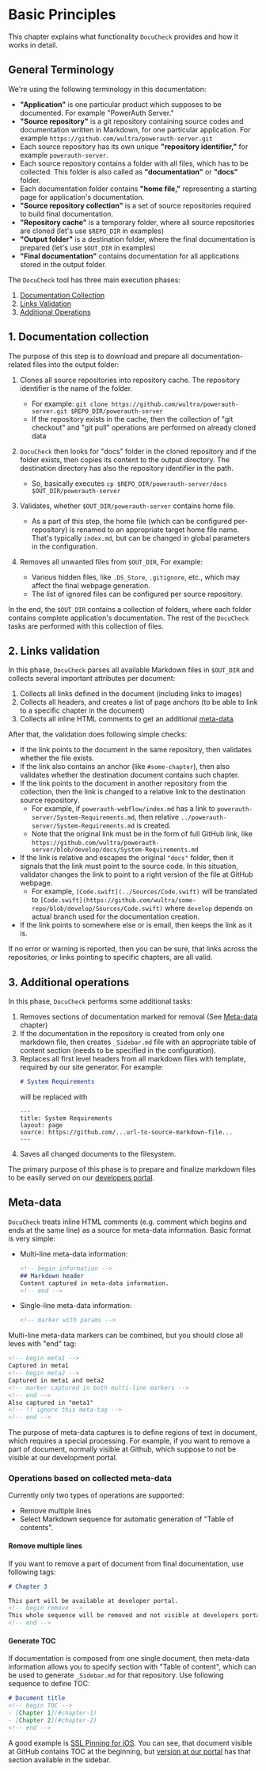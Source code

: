 # Basic Principles

This chapter explains what functionality `DocuCheck` provides and how it works in detail.

## General Terminology

We're using the following terminology in this documentation:

- **"Application"** is one particular product which supposes to be documented. For example "PowerAuth Server."
- **"Source repository"** is a git repository containing source codes and documentation written in Markdown, for one particular application. For example `https://github.com/wultra/powerauth-server.git`
- Each source repository has its own unique **"repository identifier,"** for example `powerauth-server`.
- Each source repository contains a folder with all files, which has to be collected. This folder is also called as **"documentation"** or **"docs"** folder.
- Each documentation folder contains **"home file,"** representing a starting page for application's documentation.
- **"Source repository collection"** is a set of source repositories required to build final documentation. 
- **"Repository cache"** is a temporary folder, where all source repositories are cloned (let's use `$REPO_DIR` in examples)
- **"Output folder"** is a destination folder, where the final documentation is prepared (let's use `$OUT_DIR` in examples)
- **"Final documentation"** contains documentation for all applications stored in the output folder. 

The `DocuCheck` tool has three main execution phases: 

1. [Documentation Collection](#1-documentation-collection) 
1. [Links Validation](#2-links-validation)
1. [Additional Operations](#3-additional-operations)


## 1. Documentation collection

The purpose of this step is to download and prepare all documentation-related files into the output folder:

1. Clones all source repositories into repository cache. The repository identifier is the name of the folder.
   - For example: `git clone https://github.com/wultra/powerauth-server.git $REPO_DIR/powerauth-server`
   - If the repository exists in the cache, then the collection of "git checkout" and "git pull" operations are performed on already cloned data 

1. `DocuCheck` then looks for "docs" folder in the cloned repository and if the folder exists, then copies its content to the output directory. The destination directory has also the repository identifier in the path.
   - So, basically executes `cp $REPO_DIR/powerauth-server/docs $OUT_DIR/powerauth-server`

1. Validates, whether `$OUT_DIR/powerauth-server` contains home file.
   - As a part of this step, the home file (which can be configured per-repository) is renamed to an appropriate target home file name. That's typically `index.md`, but can be changed in global parameters in the configuration. 

1. Removes all unwanted files from `$OUT_DIR`, For example:
   - Various hidden files, like `.DS_Store`, `.gitignore`, etc., which may affect the final webpage generation.
   - The list of ignored files can be configured per source repository.


In the end, the `$OUT_DIR` contains a collection of folders, where each folder contains complete application's documentation. The rest of the `DocuCheck` tasks are performed with this collection of files.


## 2. Links validation

In this phase, `DocuCheck` parses all available Markdown files in `$OUT_DIR` and collects several important attributes per document:

1. Collects all links defined in the document (including links to images)
1. Collects all headers, and creates a list of page anchors (to be able to link to a specific chapter in the document)
1. Collects all inline HTML comments to get an additional [meta-data](#meta-data).

After that, the validation does following simple checks:

- If the link points to the document in the same repository, then validates whether the file exists.
- If the link also contains an anchor (like `#some-chapter`), then also validates whether the destination document contains such chapter.
- If the link points to the document in another repository from the collection, then the link is changed to a relative link to the destination source repository.
  - For example, if `powerauth-webflow/index.md` has a link to `powerauth-server/System-Requirements.md`, then relative `../powerauth-server/System-Requirements.md` is created.
  - Note that the original link must be in the form of full GitHub link, like `https://github.com/wultra/powerauth-server/blob/develop/docs/System-Requirements.md`
- If the link is relative and escapes the original `"docs"` folder, then it signals that the link must point to the source code. In this situation, validator changes the link to point to a right version of the file at GitHub webpage.
  - For example, `[Code.swift](../Sources/Code.swift)` will be translated to `[Code.swift](https://github.com/wultra/some-repo/blob/develop/Sources/Code.swift)` where `develop` depends on actual branch used for the documentation creation.
- If the link points to somewhere else or is email, then keeps the link as it is.

If no error or warning is reported, then you can be sure, that links across the repositories, or links pointing to specific chapters, are all valid.


## 3. Additional operations

In this phase, `DocuCheck` performs some additional tasks:

1. Removes sections of documentation marked for removal (See [Meta-data](#meta-data) chapter)
1. If the documentation in the repository is created from only one markdown file, then creates `_Sidebar.md` file with an appropriate table of content section (needs to be specified in the configuration).
1. Replaces all first level headers from all markdown files with template, required by our site generator. For example:
   ```md
   # System Requirements
   ```
   will be replaced with
   ```
   ---
   title: System Requirements
   layout: page
   source: https://github.com/...url-to-source-markdown-file...
   ---
   ```
1. Saves all changed documents to the filesystem.

The primary purpose of this phase is to prepare and finalize markdown files to be easily served on our [developers portal](https://developers.wultra.com).

## Meta-data 

`DocuCheck` treats inline HTML comments (e.g. comment which begins and ends at the same line) as a source for meta-data information. Basic format is very simple:

- Multi-line meta-data information:
  ```md
  <!-- begin information -->
  ## Markdown header
  Content captured in meta-data information.
  <!-- end -->
  ```

- Single-line meta-data information:
  ```md
  <!-- marker with params -->
  ```

Multi-line meta-data markers can be combined, but you should close all leves with "end" tag:
```md
<!-- begin meta1 -->
Captured in meta1
<!-- begin meta2 -->
Captured in meta1 and meta2
<!-- marker captured in both multi-line markers -->
<!-- end -->
Also captured in "meta1"
<!-- !! ignore this meta-tag -->
<!-- end -->
``` 

The purpose of meta-data captures is to define regions of text in document, which requires a special processing. For example, if you want to remove a part of document, normally visible at Github, which suppose to not be visible at our development portal.

### Operations based on collected meta-data

Currently only two types of operations are supported:

- Remove multiple lines
- Select Markdown sequence for automatic generation of "Table of contents".

#### Remove multiple lines

If you want to remove a part of document from final documentation, use following tags:
```md
# Chapter 3

This part will be available at developer portal.
<!-- begin remove -->
This whole sequence will be removed and not visible at developers portal.
<!-- end -->
```

#### Generate TOC

If documentation is composed from one single document, then meta-data information allows you to specify section with "Table of content", which can be used to generate `_Sidebar.md` for that repository. Use following sequence to define TOC:

```md
# Document title
<!-- begin TOC -->
- [Chapter 1](#chapter-1)
- [Chapter 2](#chapter-2)
<!-- end -->
```

A good example is [SSL Pinning for iOS](https://github.com/wultra/ssl-pinning-ios#docucheck-keep-link). You can see, that document visible at GitHub contains TOC at the beginning, but [version at our portal](https://github.com/wultra/ssl-pinning-ios) has that section available in the sidebar.
 



